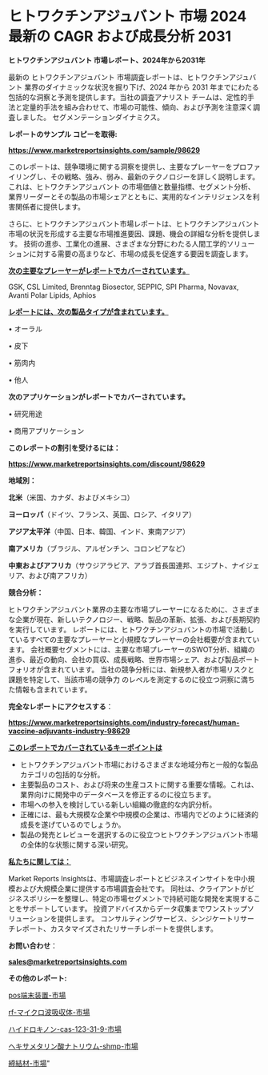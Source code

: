 # ヒトワクチンアジュバント 市場 2024 最新の CAGR および成長分析 2031

<strong>ヒトワクチンアジュバント 市場レポート、2024年から2031年</strong>

最新の ヒトワクチンアジュバント 市場調査レポートは、ヒトワクチンアジュバント 業界のダイナミックな状況を掘り下げ、2024 年から 2031 年までにわたる包括的な洞察と予測を提供します。当社の調査アナリスト チームは、定性的手法と定量的手法を組み合わせて、市場の可能性、傾向、および予測を注意深く調査しました。 セグメンテーションダイナミクス。



<strong>レポートのサンプル コピーを取得:</strong> <a href=https://www.marketreportsinsights.com/sample/98629>

<strong><u>https://www.marketreportsinsights.com/sample/98629</u></strong></a>

このレポートは、競争環境に関する洞察を提供し、主要なプレーヤーをプロファイリングし、その戦略、強み、弱み、最新のテクノロジーを詳しく説明します。 これは、ヒトワクチンアジュバント の市場価値と数量指標、セグメント分析、業界リーダーとその製品の市場シェアとともに、実用的なインテリジェンスを利害関係者に提供します。

さらに、ヒトワクチンアジュバント市場レポートは、ヒトワクチンアジュバント市場の状況を形成する主要な市場推進要因、課題、機会の詳細な分析を提供します。 技術の進歩、工業化の進展、さまざまな分野にわたる人間工学的ソリューションに対する需要の高まりなど、市場の成長を促進する要因を調査します。



<strong><u>次の主要なプレーヤーがレポートでカバーされています。</u></strong>

GSK, CSL Limited, Brenntag Biosector, SEPPIC, SPI Pharma, Novavax, Avanti Polar Lipids, Aphios



<strong><u><b>レポートには、次の製品タイプが含まれています。</b></u></strong>

• オーラル

• 皮下

• 筋肉内

• 他人



<strong><b>次のアプリケーションがレポートでカバーされています。</b></strong>

• 研究用途

• 商用アプリケーション



<strong><b>このレポートの割引を受けるには：</b></strong><a href=https://www.marketreportsinsights.com/discount/98629>

<strong><u>https://www.marketreportsinsights.com/discount/98629</u></strong></a>



<strong>地域別：</strong>



<strong>北米</strong>（米国、カナダ、およびメキシコ）



<strong>ヨーロッパ</strong>（ドイツ、フランス、英国、ロシア、イタリア）



<strong>アジア太平洋</strong>（中国、日本、韓国、インド、東南アジア）



<strong>南アメリカ</strong>（ブラジル、アルゼンチン、コロンビアなど）



<strong>中東およびアフリカ</strong>（サウジアラビア、アラブ首長国連邦、エジプト、ナイジェリア、および南アフリカ）



<strong>競合分析：</strong>

ヒトワクチンアジュバント業界の主要な市場プレーヤーになるために、さまざまな企業が現在、新しいテクノロジー、戦略、製品の革新、拡張、および長期契約を実行しています。 レポートには、ヒトワクチンアジュバントの市場で活動しているすべての主要なプレーヤーと小規模なプレーヤーの会社概要が含まれています。 会社概要セグメントには、主要な市場プレーヤーのSWOT分析、組織の進歩、最近の動向、会社の買収、成長戦略、世界市場シェア、および製品ポートフォリオが含まれています。 当社の競争分析には、新規参入者が市場リスクと課題を特定して、当該市場の競争力 のレベルを測定するのに役立つ洞察に満ちた情報も含まれています。



<strong>完全なレポートにアクセスする</strong>：

<a href=https://www.marketreportsinsights.com/industry-forecast/human-vaccine-adjuvants-industry-98629>

<strong><u>https://www.marketreportsinsights.com/industry-forecast/human-vaccine-adjuvants-industry-98629</u></strong></a>



<strong><u><b>このレポートでカバーされているキーポイントは</b></u></strong>
<ul>
  <li>ヒトワクチンアジュバント市場におけるさまざまな地域分布と一般的な製品カテゴリの包括的な分析。</li>
  <li>主要製品のコスト、および将来の生産コストに関する重要な情報。これは、業界向けに開発中のデータベースを修正するのに役立ちます。</li>
  <li>市場への参入を検討している新しい組織の徹底的な内訳分析。</li>
  <li>正確には、最も大規模な企業や中規模の企業は、市場内でどのように経済的成長を遂げているのでしょうか。</li>
  <li>製品の発売とレビューを選択するのに役立つヒトワクチンアジュバント市場の全体的な状態に関する深い研究。</li>
</ul>


<strong><u><b>私たちに関しては：</b></u></strong>

Market Reports Insightsは、市場調査レポートとビジネスインサイトを中小規模および大規模企業に提供する市場調査会社です。 同社は、クライアントがビジネスポリシーを整理し、特定の市場セグメントで持続可能な開発を実現することをサポートしています。 投資アドバイスからデータ収集までワンストップソリューションを提供します。 コンサルティングサービス、シンジケートリサーチレポート、カスタマイズされたリサーチレポートを提供します。



<strong><b>お問い合わせ</b></strong>：

<a href=mailto:sales@marketreportsinsights.com>

<strong><u>sales@marketreportsinsights.com</u></strong></a>



<strong>その他のレポート:</strong>

<a href=https://www.linkedin.com/pulse/pos端末装置-市場-2023-最新の-cagr-および成長分析-2030-uur5f/>pos端末装置-市場</a>

<a href=https://www.linkedin.com/pulse/rf-マイクロ波吸収体-市場-2023-swot-分析と最新イノベーション-2030-pr-news-hub-vwp2f/>rf-マイクロ波吸収体-市場</a>

<a href=https://www.linkedin.com/pulse/ハイドロキノン-cas-123-31-9-市場-2023-総合分析と事業成長戦略-lj1hf/>ハイドロキノン-cas-123-31-9-市場</a>

<a href=https://www.linkedin.com/pulse/ヘキサメタリン酸ナトリウム-shmp-市場-2023-収益と成長ドライバー-2030-pr-news-hub-hd7xc/>ヘキサメタリン酸ナトリウム-shmp-市場</a>

<a href=https://www.linkedin.com/pulse/締結材-市場-2023-新興市場-将来の動向と市場需要-2030-pr-news-hub-fkspf/>締結材-市場</a>"
